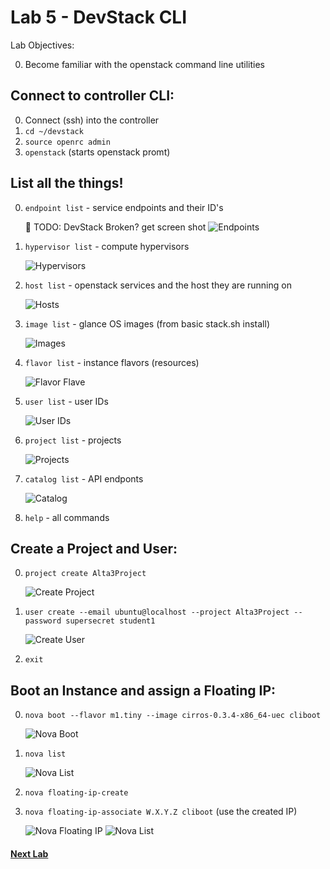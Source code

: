 # Lab 5 - DevStack CLI

  Lab Objectives:

  0. Become familiar with the openstack command line utilities

## Connect to controller CLI:

  0. Connect (ssh) into the controller
  0. `cd ~/devstack`
  0. `source openrc admin`
  0. `openstack` (starts openstack promt)

## List all the things!

  0. `endpoint list` - service endpoints and their ID's
  
     :red_circle: TODO: DevStack Broken? get screen shot 
     ![Endpoints](img/os-endpoint.png) 

  0. `hypervisor list` - compute hypervisors

     ![Hypervisors](img/os-hyperv.png) 

  0. `host list` - openstack services and the host they are running on

     ![Hosts](img/os-host.png) 

  0. `image list` - glance OS images (from basic stack.sh install)

     ![Images](img/os-image.png) 

  0. `flavor list` - instance flavors (resources)

     ![Flavor Flave](img/os-flavor.png) 

  0. `user list` - user IDs

     ![User IDs](img/os-user2.png) 

  0. `project list` - projects 

     ![Projects](img/os-projects.png) 

  0. `catalog list` - API endponts

     ![Catalog](img/os-catalog.png) 

  0. `help` - all commands

## Create a Project and User:

  0. `project create Alta3Project`

     ![Create Project](img/os-project.png)

  0. `user create --email ubuntu@localhost --project Alta3Project --password supersecret student1`

     ![Create User](img/os-user.png)

  0. `exit`

## Boot an Instance and assign a Floating IP:

  0. `nova boot --flavor m1.tiny --image cirros-0.3.4-x86_64-uec cliboot`

     ![Nova Boot](img/nova-boot.png)

  0. `nova list`

     ![Nova List](img/nova-list.png)

  0. `nova floating-ip-create`
  0. `nova floating-ip-associate W.X.Y.Z cliboot` (use the created IP)

     ![Nova Floating IP](img/nova-float.png)
     ![Nova List](img/nova-list2.png)

#### [Next Lab](../lab-06)    

